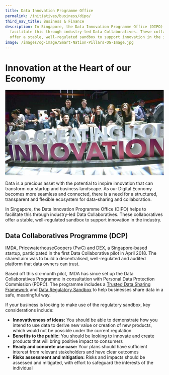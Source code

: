 ```yaml
---
title: Data Innovation Programme Office
permalink: /initiatives/business/dipo/
third_nav_title: Business & Finance
description: In Singapore, the Data Innovation Programme Office (DIPO) helps to
  facilitate this through industry-led Data Collaboratives. These collaboratives
  offer a stable, well-regulated sandbox to support innovation in the industry.
image: /images/og-image/Smart-Nation-Pillars-OG-Image.jpg
---
```

# Innovation at the Heart of our Economy
![Data innovation programme office](/images/initiatives/DIPO.jpg)

Data is a precious asset with the potential to inspire innovation that can transform our startup and business landscape. As our Digital Economy becomes more seamless and connected, there is a need for a structured, transparent and flexible ecosystem for data-sharing and collaboration.

In Singapore, the Data Innovation Programme Office (DIPO) helps to facilitate this through industry-led Data Collaboratives. These collaboratives offer a stable, well-regulated sandbox to support innovation in the industry.

## Data Collaboratives Programme (DCP)

IMDA, PricewaterhouseCoopers (PwC) and DEX, a Singapore-based startup, participated in the first Data Collaborative pilot in April 2018. The shared aim was to build a decentralised, well-regulated and audited platform that data owners can trust.

Based off this six-month pilot, IMDA has since set up the Data Collaboratives Programme in consultation with Personal Data Protection Commission (PDPC). The programme includes a [Trusted Data Sharing Framework](https://www.imda.gov.sg/How-We-Can-Help/Data-Innovation/Trusted-Data-Sharing-Framework) and [Data Regulatory Sandbox](https://www.imda.gov.sg/How-We-Can-Help/Data-Innovation/Data-Regulatory-Sandbox) to help businesses share data in a safe, meaningful way.

If your business is looking to make use of the regulatory sandbox, key considerations include:

* **Innovativeness of ideas:** You should be able to demonstrate how you intend to use data to derive new value or creation of new products, which would not be possible under the current regulation  
* **Benefits to the public**: You should be looking to innovate and create products that will bring positive impact to consumers  
* **Ready and concrete use case:** Your plans should have sufficient interest from relevant stakeholders and have clear outcomes 
* **Risks assessment and mitigation:** Risks and impacts should be assessed and mitigated, with effort to safeguard the interests of the individual